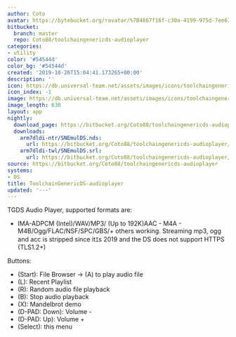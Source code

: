 ```yaml
---
author: Coto
avatar: https://bytebucket.org/ravatar/%7B4867f16f-c30a-4199-975d-7ee612e62658%7D?ts=default
bitbucket:
  branch: master
  repo: Coto88/toolchaingenericds-audioplayer
categories:
- utility
color: '#54544d'
color_bg: '#54544d'
created: '2019-10-26T15:04:41.173265+00:00'
description: ''
icon: https://db.universal-team.net/assets/images/icons/toolchaingenericds-audioplayer.png
icon_index: -1
image: https://db.universal-team.net/assets/images/icons/toolchaingenericds-audioplayer.png
image_length: 630
layout: app
nightly:
  download_page: https://bitbucket.org/Coto88/toolchaingenericds-audioplayer/src/master/release
  downloads:
    arm7dldi-ntr/SNEmulDS.nds:
      url: https://bitbucket.org/Coto88/toolchaingenericds-audioplayer/raw/master/release/arm7dldi-ntr/ToolchainGenericDS-audioplayer.nds
    arm7dldi-twl/SNEmulDS.srl:
      url: https://bitbucket.org/Coto88/toolchaingenericds-audioplayer/raw/master/release/arm7dldi-twl/ToolchainGenericDS-audioplayer.srl
source: https://bitbucket.org/Coto88/toolchaingenericds-audioplayer
systems:
- DS
title: ToolchainGenericDS-audioplayer
updated: '---'
---
```

TGDS Audio Player, supported formats are:
- IMA-ADPCM (Intel)/WAV/MP3/ (Up to 192K)AAC - M4A - M4B/Ogg/FLAC/NSF/SPC/GBS/+ others working.  Streaming mp3, ogg and acc is stripped since itｴs 2019 and the DS does not support HTTPS (TLS1.2+)

Buttons:
- (Start): File Browser -> (A) to play audio file
- (L): Recent Playlist
- (R): Random audio file playback
- (B): Stop audio playback
- (X): Mandelbrot demo
- (D-PAD: Down): Volume -
- (D-PAD: Up): Volume +
- (Select): this menu